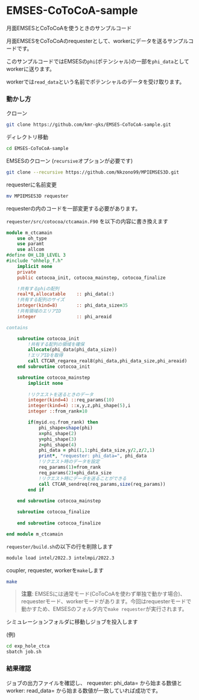 # EMSES-CoToCoA-sample

月面EMSESとCoToCoAを使うときのサンプルコード

月面EMSESをCoToCoAのrequesterとして、workerにデータを送るサンプルコードです。

このサンプルコードではEMSESの`phi`(ポテンシャル)の一部を`phi_data`としてworkerに送ります。

workerでは`read_data`という名前でポテンシャルのデータを受け取ります。

### 動かし方

クローン

```bash
git clone https://github.com/kmr-gks/EMSES-CoToCoA-sample.git
```

ディレクトリ移動

```bash
cd EMSES-CoToCoA-sample
```

EMSESのクローン (`recursive`オプションが必要です)

```bash
git clone --recursive https://github.com/Nkzono99/MPIEMSES3D.git
```

requesterに名前変更

```bash
mv MPIEMSES3D requester
```

requesterの内のコードを一部変更する必要があります。

`requester/src/cotocoa/ctcamain.F90` を以下の内容に書き換えます

```fortran
module m_ctcamain
    use oh_type
    use paramt
    use allcom
#define OH_LIB_LEVEL 3
#include "ohhelp_f.h"
    implicit none
    private
    public cotocoa_init, cotocoa_mainstep, cotocoa_finalize

    !共有するphiの配列
    real*8,allocatable    :: phi_data(:)
    !共有する配列のサイズ
    integer(kind=8)       :: phi_data_size=35
    !共有領域のエリアID
    integer               :: phi_areaid

contains

    subroutine cotocoa_init
        !共有する配列の領域を確保
        allocate(phi_data(phi_data_size))
        !エリアIDを取得
        call CTCAR_regarea_real8(phi_data,phi_data_size,phi_areaid)
    end subroutine cotocoa_init

    subroutine cotocoa_mainstep
        implicit none
  
        !リクエストを送るときのデータ
        integer(kind=4) ::req_params(10)
        integer(kind=4) ::x,y,z,phi_shape(5),i
        integer ::from_rank=10

        if(myid.eq.from_rank) then
            phi_shape=shape(phi)
            x=phi_shape(2)
            y=phi_shape(3)
            z=phi_shape(4)
            phi_data = phi(1,1:phi_data_size,y/2,z/2,1)
            print*, "requester: phi_data=", phi_data
            !リクエスト時のデータを設定
            req_params(1)=from_rank
            req_params(2)=phi_data_size
            !リクエスト時にデータを送ることができる
            call CTCAR_sendreq(req_params,size(req_params))
        end if
  
    end subroutine cotocoa_mainstep

    subroutine cotocoa_finalize
  
    end subroutine cotocoa_finalize

end module m_ctcamain
```

`requester/build.sh`の以下の行を削除します
```bash
module load intel/2022.3 intelmpi/2022.3
```

coupler, requester, workerを`make`します

```bash
make
```

>  **注意**: EMSESには通常モード(CoToCoAを使わず単独で動かす場合)、requesterモード、workerモードがあります。今回はrequesterモードで動かすため、EMSESのフォルダ内で`make requester`が実行されます。


シミュレーションフォルダに移動しジョブを投入します

(例)

```bash
cd exp_hole_ctca
sbatch job.sh
```

### 結果確認

ジョブの出力ファイルを確認し、
requester: phi_data=
から始まる数値と
worker: read_data=
から始まる数値が一致していれば成功です。
